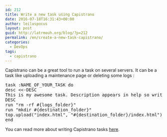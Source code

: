 ```yaml
---
id: 212
title: Write a new task using Capistrano
date: 2016-07-18T16:31:43+00:00
author: leiluspocus
layout: post
guid: http://latrmouh.org/blog/?p=212
permalink: /en/create-a-new-task-capistrano/
categories:
  - DevOps
tags:
  - capistrano
---
```

Capistrano can be a great tool to run a task on several servers. It can be a task like uploading a maintenance page or deleting some logs :

<pre class="EnlighterJSRAW" data-enlighter-language="null">task :NAME_OF_YOUR_TASK do
desc &lt;&lt;-DESC
This is my awesome task. Description appears in help so write it carefully.
DESC
run "rm -rf #{logs_folder}"
run "mkdir #{destination_folder}"
top.upload("index.html", "#{destination_folder}/index.html")
end</pre>

You can read more about writing Capistrano tasks [here](http://vladigleba.com/blog/2014/04/10/deploying-rails-apps-part-6-writing-capistrano-tasks/).

&nbsp;

<!-- AddThis Advanced Settings generic via filter on the_content -->

<!-- AddThis Share Buttons generic via filter on the_content -->
